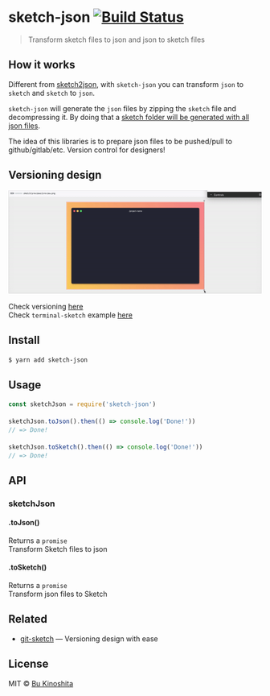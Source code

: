 # sketch-json [![Build Status](https://travis-ci.org/bukinoshita/sketch-json.svg?branch=master)](https://travis-ci.org/bukinoshita/sketch-json)

> Transform sketch files to json and json to sketch files


## How it works

Different from [sketch2json](https://github.com/xaviervia/sketch2json), with `sketch-json` you can transform `json` to `sketch` and `sketch` to `json`.

`sketch-json` will generate the `json` files by zipping the `sketch` file and decompressing it. By doing that a [sketch folder will be generated with all json files](https://github.com/bukinoshita/sketch-json/tree/master/example/sketch).

The idea of this libraries is to prepare json files to be pushed/pull to github/gitlab/etc. Version control for designers!


## Versioning design

<img src="https://github.com/bukinoshita/sketch-json/blob/master/example/sketch-json.gif" />

Check versioning [here](https://github.com/bukinoshita/sketch-json/commit/2b816ff85e75a733b45e3b514bb2626b4637cdf8)<br/>
Check `terminal-sketch` example [here](https://github.com/bukinoshita/terminal-sketch)


## Install

```bash
$ yarn add sketch-json
```


## Usage

```javascript
const sketchJson = require('sketch-json')

sketchJson.toJson().then(() => console.log('Done!'))
// => Done!

sketchJson.toSketch().then(() => console.log('Done!'))
// => Done!
```


## API

### sketchJson

#### .toJson()

Returns a `promise`<br/>
Transform Sketch files to json

#### .toSketch()

Returns a `promise`<br/>
Transform json files to Sketch


## Related

- [git-sketch](https://github.com/bukinoshita/git-sketch) — Versioning design with ease


## License

MIT © [Bu Kinoshita](https://bukinoshita.io)
